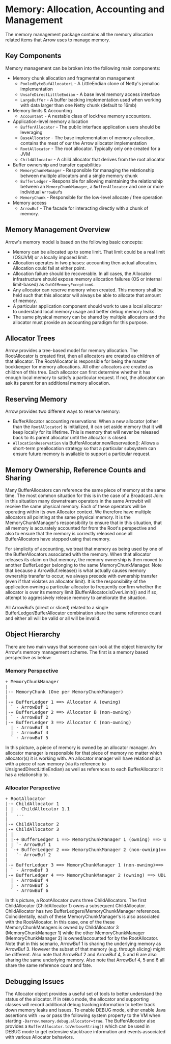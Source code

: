 <!--
 Licensed to the Apache Software Foundation (ASF) under one
 or more contributor license agreements.  See the NOTICE file
 distributed with this work for additional information
 regarding copyright ownership.  The ASF licenses this file
 to you under the Apache License, Version 2.0 (the
 "License"); you may not use this file except in compliance
 with the License.  You may obtain a copy of the License at
 
 http://www.apache.org/licenses/LICENSE-2.0
 
 Unless required by applicable law or agreed to in writing, software
 distributed under the License is distributed on an "AS IS" BASIS,
 WITHOUT WARRANTIES OR CONDITIONS OF ANY KIND, either express or implied.
 See the License for the specific language governing permissions and
 limitations under the License.
-->
# Memory: Allocation, Accounting and Management
 
The memory management package contains all the memory allocation related items that Arrow uses to manage memory.


## Key Components
Memory management can be broken into the following main components:

- Memory chunk allocation and fragmentation management
  - `PooledByteBufAllocatorL` - A LittleEndian clone of Netty's jemalloc implementation
  - `UnsafeDirectLittleEndian` - A base level memory access interface
  - `LargeBuffer` - A buffer backing implementation used when working with data larger than one Netty chunk (default to 16mb)
- Memory limits & Accounting
  - `Accountant` - A nestable class of lockfree memory accountors.
- Application-level memory allocation
  - `BufferAllocator` - The public interface application users should be leveraging
  - `BaseAllocator` - The base implementation of memory allocation, contains the meat of our the Arrow allocator implementation
  - `RootAllocator` - The root allocator. Typically only one created for a JVM
  - `ChildAllocator` - A child allocator that derives from the root allocator
- Buffer ownership and transfer capabilities
  - `MemoryChunkManager` - Responsible for managing the relationship between multiple allocators and a single memory chunk
  - `BufferLedger` - Responsible for allowing maintaining the relationship between an `MemoryChunkManager`, a `BufferAllocator` and one or more individual `ArrowBuf`s
  - `MemoryChunk` - Responsible for the low-level allocate / free operation
- Memory access
  - `ArrowBuf` - The facade for interacting directly with a chunk of memory.
 

## Memory Management Overview
Arrow's memory model is based on the following basic concepts:

 - Memory can be allocated up to some limit. That limit could be a real limit (OS/JVM) or a locally imposed limit.
 - Allocation operates in two phases: accounting then actual allocation. Allocation could fail at either point.
 - Allocation failure should be recoverable. In all cases, the Allocator infrastructure should expose memory allocation failures (OS or internal limit-based) as `OutOfMemoryException`s.
 - Any allocator can reserve memory when created. This memory shall be held such that this allocator will always be able to allocate that amount of memory.
 - A particular application component should work to use a local allocator to understand local memory usage and better debug memory leaks.
 - The same physical memory can be shared by multiple allocators and the allocator must provide an accounting paradigm for this purpose.

## Allocator Trees

Arrow provides a tree-based model for memory allocation. The RootAllocator is created first, then all allocators are created as children of that allocator. The RootAllocator is responsible for being the master bookkeeper for memory allocations. All other allocators are created as children of this tree. Each allocator can first determine whether it has enough local memory to satisfy a particular request. If not, the allocator can ask its parent for an additional memory allocation.

## Reserving Memory

Arrow provides two different ways to reserve memory:

  - BufferAllocator accounting reservations: 
      When a new allocator (other than the `RootAllocator`) is initialized, it can set aside memory that it will keep locally for its lifetime. This is memory that will never be released back to its parent allocator until the allocator is closed.
  - `AllocationReservation` via BufferAllocator.newReservation(): Allows a short-term preallocation strategy so that a particular subsystem can ensure future memory is available to support a particular request.
  
## Memory Ownership, Reference Counts and Sharing
Many BufferAllocators can reference the same piece of memory at the same time. The most common situation for this is in the case of a Broadcast Join: in this situation many downstream operators in the same Arrowbit will receive the same physical memory. Each of these operators will be operating within its own Allocator context. We therefore have multiple allocators all pointing at the same physical memory. It is the MemoryChunkManager's responsibility to ensure that in this situation, that all memory is accurately accounted for from the Root's perspective and also to ensure that the memory is correctly released once all BufferAllocators have stopped using that memory.

For simplicity of accounting, we treat that memory as being used by one of the BufferAllocators associated with the memory. When that allocator releases its claim on that memory, the memory ownership is then moved to another BufferLedger belonging to the same MemoryChunkManager. Note that because a ArrowBuf.release() is what actually causes memory ownership transfer to occur, we always precede with ownership transfer (even if that violates an allocator limit). It is the responsibility of the application owning a particular allocator to frequently confirm whether the allocator is over its memory limit (BufferAllocator.isOverLimit()) and if so, attempt to aggressively release memory to ameliorate the situation.

All ArrowBufs (direct or sliced) related to a single BufferLedger/BufferAllocator combination share the same reference count and either all will be valid or all will be invalid.

## Object Hierarchy

There are two main ways that someone can look at the object hierarchy for Arrow's memory management scheme. The first is a memory based perspective as below:

### Memory Perspective
<pre>
+ MemoryChunkManager
|
|-- MemoryChunk (One per MemoryChunkManager)
|
|-+ BufferLedger 1 ==> Allocator A (owning)
| ` - ArrowBuf 1
|-+ BufferLedger 2 ==> Allocator B (non-owning)
| ` - ArrowBuf 2
|-+ BufferLedger 3 ==> Allocator C (non-owning)
  | - ArrowBuf 3
  | - ArrowBuf 4
  ` - ArrowBuf 5
</pre>

In this picture, a piece of memory is owned by an allocator manager. An allocator manager is responsible for that piece of memory no matter which allocator(s) it is working with. An allocator manager will have relationships with a piece of raw memory (via its reference to UnsignedDirectLittleEndian) as well as references to each BufferAllocator it has a relationship to. 

### Allocator Perspective
<pre>
+ RootAllocator
|-+ ChildAllocator 1
| | - ChildAllocator 1.1
| ` ...
|
|-+ ChildAllocator 2
|-+ ChildAllocator 3
| |
| |-+ BufferLedger 1 ==> MemoryChunkManager 1 (owning) ==> UDLE
| | `- ArrowBuf 1
| `-+ BufferLedger 2 ==> MemoryChunkManager 2 (non-owning)==> UDLE
| 	`- ArrowBuf 2
|
|-+ BufferLedger 3 ==> MemoryChunkManager 1 (non-owning)==> UDLE
| ` - ArrowBuf 3
|-+ BufferLedger 4 ==> MemoryChunkManager 2 (owning) ==> UDLE
  | - ArrowBuf 4
  | - ArrowBuf 5
  ` - ArrowBuf 6
</pre>

In this picture, a RootAllocator owns three ChildAllocators. The first ChildAllocator (ChildAllocator 1) owns a subsequent ChildAllocator. ChildAllocator has two BufferLedgers/MemoryChunkManager references. Coincidentally, each of these MemoryChunkManager's is also associated with the RootAllocator. In this case, one of the these MemoryChunkManagers is owned by ChildAllocator 3 (MemoryChunkManager 1) while the other MemoryChunkManager (MemoryChunkManager 2) is owned/accounted for by the RootAllocator. Note that in this scenario, ArrowBuf 1 is sharing the underlying memory as ArrowBuf 3. However the subset of that memory (e.g. through slicing) might be different. Also note that ArrowBuf 2 and ArrowBuf 4, 5 and 6 are also sharing the same underlying memory. Also note that ArrowBuf 4, 5 and 6 all share the same reference count and fate.

## Debugging Issues
The Allocator object provides a useful set of tools to better understand the status of the allocator. If in `DEBUG` mode, the allocator and supporting classes will record additional debug tracking information to better track down memory leaks and issues. To enable DEBUG mode, either enable Java assertions with `-ea` or pass the following system property to the VM when starting `-Darrow.memory.debug.allocator=true`. The BufferAllocator also provides a `BufferAllocator.toVerboseString()` which can be used in DEBUG mode to get extensive stacktrace information and events associated with various Allocator behaviors.
